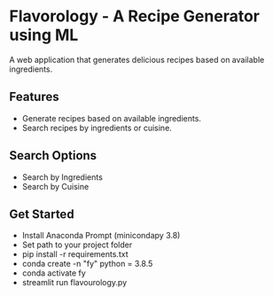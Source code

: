   <div class="banner">
    <h1>Flavorology - A Recipe Generator using ML</h1>
    <p>A web application that generates delicious recipes based on available ingredients.</p>
  </div>

  <div class="features">
    <h2>Features</h2>
    <ul>
      <li>Generate recipes based on available ingredients.</li>
      <li>Search recipes by ingredients or cuisine.</li>
    </ul>
  </div>

  <div class="search-options">
    <h2>Search Options</h2>
    <ul>
      <li>Search by Ingredients</li>
      <li>Search by Cuisine</li>
    </ul>
  </div>
  
  <div class="get-started">
    <h2>Get Started</h2>
    <ul>
      <li>Install Anaconda Prompt (minicondapy 3.8)</li>
      <li>Set path to your project folder</li>
      <li>pip install -r requirements.txt</li>
      <li>conda create -n "fy" python = 3.8.5</li>
      <li>conda activate fy</li>
      <li>streamlit run flavourology.py</li>
    </ul>
  </div>
